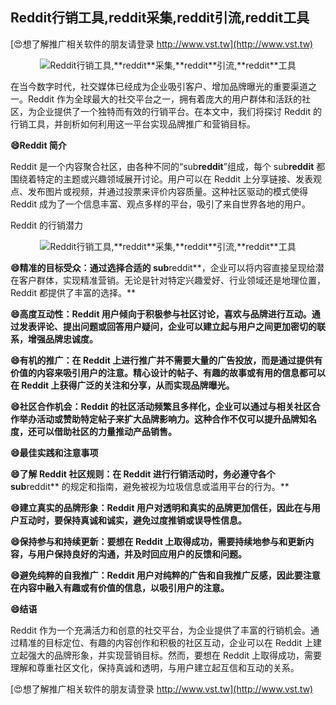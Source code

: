## **Reddit行销工具,**reddit**采集,**reddit**引流,**reddit**工具**

[😍想了解推广相关软件的朋友请登录 http://www.vst.tw](http://www.vst.tw)

 <center><img src="https://vst.tw/MP4/tuiguang/png/8.png" alt="Reddit行销工具,**reddit**采集,**reddit**引流,**reddit**工具"></center>

在当今数字时代，社交媒体已经成为企业吸引客户、增加品牌曝光的重要渠道之一。Reddit 作为全球最大的社交平台之一，拥有着庞大的用户群体和活跃的社区，为企业提供了一个独特而有效的行销平台。在本文中，我们将探讨 Reddit 的行销工具，并剖析如何利用这一平台实现品牌推广和营销目标。

**😄Reddit 简介**

Reddit 是一个内容聚合社区，由各种不同的“sub**reddit**”组成，每个 sub**reddit** 都围绕着特定的主题或兴趣领域展开讨论。用户可以在 Reddit 上分享链接、发表观点、发布图片或视频，并通过投票来评价内容质量。这种社区驱动的模式使得 Reddit 成为了一个信息丰富、观点多样的平台，吸引了来自世界各地的用户。

Reddit 的行销潜力

 <center><img src="https://vst.tw/MP4/tuiguang/png/4.png" alt="Reddit行销工具,**reddit**采集,**reddit**引流,**reddit**工具"></center>

**😄精准的目标受众：通过选择合适的 sub**reddit**，企业可以将内容直接呈现给潜在客户群体，实现精准营销。无论是针对特定兴趣爱好、行业领域还是地理位置，Reddit 都提供了丰富的选择。**

**😄高度互动性：Reddit 用户倾向于积极参与社区讨论，喜欢与品牌进行互动。通过发表评论、提出问题或回答用户疑问，企业可以建立起与用户之间更加密切的联系，增强品牌忠诚度。**

**😄有机的推广：在 Reddit 上进行推广并不需要大量的广告投放，而是通过提供有价值的内容来吸引用户的注意。精心设计的帖子、有趣的故事或有用的信息都可以在 Reddit 上获得广泛的关注和分享，从而实现品牌曝光。**

**😄社区合作机会：Reddit 的社区活动频繁且多样化，企业可以通过与相关社区合作举办活动或赞助特定帖子来扩大品牌影响力。这种合作不仅可以提升品牌知名度，还可以借助社区的力量推动产品销售。**

**😄最佳实践和注意事项**

**😄了解 Reddit 社区规则：在 Reddit 进行行销活动时，务必遵守各个 sub**reddit** 的规定和指南，避免被视为垃圾信息或滥用平台的行为。**

**😄建立真实的品牌形象：Reddit 用户对透明和真实的品牌更加信任，因此在与用户互动时，要保持真诚和诚实，避免过度推销或误导性信息。**

**😄保持参与和持续更新：要想在 Reddit 上取得成功，需要持续地参与和更新内容，与用户保持良好的沟通，并及时回应用户的反馈和问题。**

**😄避免纯粹的自我推广：Reddit 用户对纯粹的广告和自我推广反感，因此要注意在内容中融入有趣或有价值的信息，以吸引用户的注意。**

**😄结语**

Reddit 作为一个充满活力和创意的社交平台，为企业提供了丰富的行销机会。通过精准的目标定位、有趣的内容创作和积极的社区互动，企业可以在 Reddit 上建立起强大的品牌形象，并实现营销目标。然而，要想在 Reddit 上取得成功，需要理解和尊重社区文化，保持真诚和透明，与用户建立起互信和互动的关系。

[😍想了解推广相关软件的朋友请登录 http://www.vst.tw](http://www.vst.tw)



